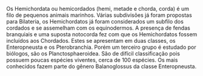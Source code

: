 Os Hemichordata ou hemicordados (hemi, metade e chorda, corda) é um filo de pequenos animais marinhos. Várias subdivisões já foram propostas para Bilateria, os Hemichordatos já foram considerados um subfilo dos cordados e se assemelham com os equinodermos. A presença de fendas branquiais e uma suposta notocorda fez com que os Hemichordatos fossem incluídos aos Chordados. Estes se apresentam em duas classes, os Enteropneusta e os Pterobranchia. Porém um terceiro grupo é estudado por biólogos, são os Planctosphaeroidea. São de difícil classificação pois possuem poucas espécies viventes, cerca de 100 espécies. Os mais conhecidos fazem parte do gênero Balanoglossus da classe Enteropneusta.